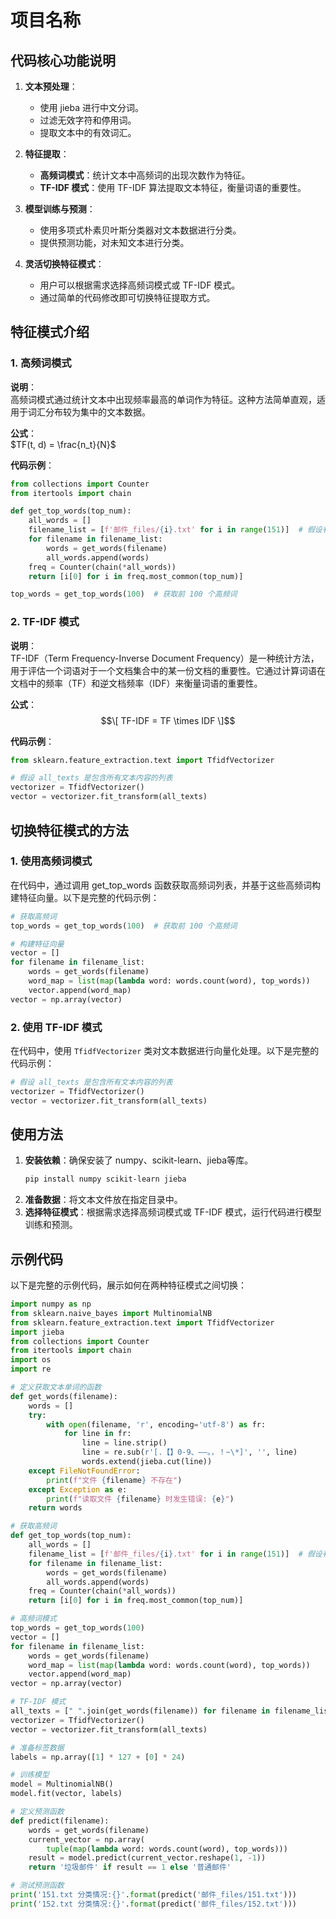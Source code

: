 # 项目名称

## 代码核心功能说明

1. **文本预处理**：
   - 使用 jieba 进行中文分词。
   - 过滤无效字符和停用词。
   - 提取文本中的有效词汇。

2. **特征提取**：
   - **高频词模式**：统计文本中高频词的出现次数作为特征。
   - **TF-IDF 模式**：使用 TF-IDF 算法提取文本特征，衡量词语的重要性。

3. **模型训练与预测**：
   - 使用多项式朴素贝叶斯分类器对文本数据进行分类。
   - 提供预测功能，对未知文本进行分类。

4. **灵活切换特征模式**：
   - 用户可以根据需求选择高频词模式或 TF-IDF 模式。
   - 通过简单的代码修改即可切换特征提取方式。


## 特征模式介绍

### 1. 高频词模式
**说明**：  
高频词模式通过统计文本中出现频率最高的单词作为特征。这种方法简单直观，适用于词汇分布较为集中的文本数据。

**公式**：  
$TF(t, d) = \frac{n_t}{N}$


**代码示例**：
```python
from collections import Counter
from itertools import chain

def get_top_words(top_num):
    all_words = []
    filename_list = [f'邮件_files/{i}.txt' for i in range(151)]  # 假设有 151 个文件
    for filename in filename_list:
        words = get_words(filename)
        all_words.append(words)
    freq = Counter(chain(*all_words))
    return [i[0] for i in freq.most_common(top_num)]

top_words = get_top_words(100)  # 获取前 100 个高频词
```

### 2. TF-IDF 模式
**说明**：  
TF-IDF（Term Frequency-Inverse Document Frequency）是一种统计方法，用于评估一个词语对于一个文档集合中的某一份文档的重要性。它通过计算词语在文档中的频率（TF）和逆文档频率（IDF）来衡量词语的重要性。

**公式**：  
$$\[ TF-IDF = TF \times IDF \]$$

**代码示例**：
```python
from sklearn.feature_extraction.text import TfidfVectorizer

# 假设 all_texts 是包含所有文本内容的列表
vectorizer = TfidfVectorizer()
vector = vectorizer.fit_transform(all_texts)
```

## 切换特征模式的方法

### 1. 使用高频词模式
在代码中，通过调用 get_top_words 函数获取高频词列表，并基于这些高频词构建特征向量。以下是完整的代码示例：

```python
# 获取高频词
top_words = get_top_words(100)  # 获取前 100 个高频词

# 构建特征向量
vector = []
for filename in filename_list:
    words = get_words(filename)
    word_map = list(map(lambda word: words.count(word), top_words))
    vector.append(word_map)
vector = np.array(vector)
```

### 2. 使用 TF-IDF 模式
在代码中，使用 `TfidfVectorizer` 类对文本数据进行向量化处理。以下是完整的代码示例：

```python
# 假设 all_texts 是包含所有文本内容的列表
vectorizer = TfidfVectorizer()
vector = vectorizer.fit_transform(all_texts)
```

## 使用方法
1. **安装依赖**：确保安装了 numpy、scikit-learn、jieba等库。
   ```bash
   pip install numpy scikit-learn jieba
   ```
2. **准备数据**：将文本文件放在指定目录中。
3. **选择特征模式**：根据需求选择高频词模式或 TF-IDF 模式，运行代码进行模型训练和预测。

## 示例代码
以下是完整的示例代码，展示如何在两种特征模式之间切换：

```python
import numpy as np
from sklearn.naive_bayes import MultinomialNB
from sklearn.feature_extraction.text import TfidfVectorizer
import jieba
from collections import Counter
from itertools import chain
import os
import re

# 定义获取文本单词的函数
def get_words(filename):
    words = []
    try:
        with open(filename, 'r', encoding='utf-8') as fr:
            for line in fr:
                line = line.strip()
                line = re.sub(r'[.【】0-9、——。，！~\*]', '', line)
                words.extend(jieba.cut(line))
    except FileNotFoundError:
        print(f"文件 {filename} 不存在")
    except Exception as e:
        print(f"读取文件 {filename} 时发生错误: {e}")
    return words

# 获取高频词
def get_top_words(top_num):
    all_words = []
    filename_list = [f'邮件_files/{i}.txt' for i in range(151)]  # 假设有 151 个文件
    for filename in filename_list:
        words = get_words(filename)
        all_words.append(words)
    freq = Counter(chain(*all_words))
    return [i[0] for i in freq.most_common(top_num)]

# 高频词模式
top_words = get_top_words(100)
vector = []
for filename in filename_list:
    words = get_words(filename)
    word_map = list(map(lambda word: words.count(word), top_words))
    vector.append(word_map)
vector = np.array(vector)

# TF-IDF 模式
all_texts = [" ".join(get_words(filename)) for filename in filename_list]
vectorizer = TfidfVectorizer()
vector = vectorizer.fit_transform(all_texts)

# 准备标签数据
labels = np.array([1] * 127 + [0] * 24)

# 训练模型
model = MultinomialNB()
model.fit(vector, labels)

# 定义预测函数
def predict(filename):
    words = get_words(filename)
    current_vector = np.array(
        tuple(map(lambda word: words.count(word), top_words)))
    result = model.predict(current_vector.reshape(1, -1))
    return '垃圾邮件' if result == 1 else '普通邮件'

# 测试预测函数
print('151.txt 分类情况:{}'.format(predict('邮件_files/151.txt')))
print('152.txt 分类情况:{}'.format(predict('邮件_files/152.txt')))
```
